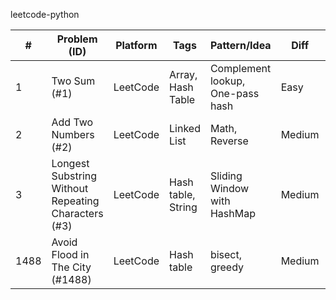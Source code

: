 leetcode-python 

| # | Problem (ID) | Platform | Tags | Pattern/Idea | Diff | Time/Space | Status | Last Reviewed | Notes | Solution |
|---|---|---|---|---|---|---|---|---|---|---|
| 1 | Two Sum (#1) | LeetCode | Array, Hash Table | Complement lookup, One-pass hash | Easy | O(n) / O(n) | ✅ | 2025-10-01 | Key for Complement, Retrive with current| `two_sum.py` |
| 2 | Add Two Numbers (#2) | LeetCode | Linked List | Math, Reverse | Medium | O(n) / O (n) | ✅ | 2025-10-01 | %= //= for reverse digits | `add_two_numbers.py` |
| 3 | Longest Substring Without Repeating Characters (#3) | LeetCode | Hash table, String | Sliding Window with HashMap | Medium | O(n) / O(n) | ✅ | 2025-10-02 | for for pointer, max for start | `l_s_w_r_c.py`  |
| 1488 | Avoid Flood in The City (#1488) | LeetCode | Hash table | bisect, greedy  | Medium | O(logn * n) / O(n) | ✅ | 2025-10-07 | read scheduling | `l_s_w_r_c.py`  |
